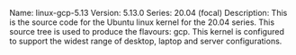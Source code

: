 Name:    linux-gcp-5.13
Version: 5.13.0
Series:  20.04 (focal)
Description:
    This is the source code for the Ubuntu linux kernel for the 20.04 series. This
    source tree is used to produce the flavours: gcp.
    This kernel is configured to support the widest range of desktop, laptop and
    server configurations.
